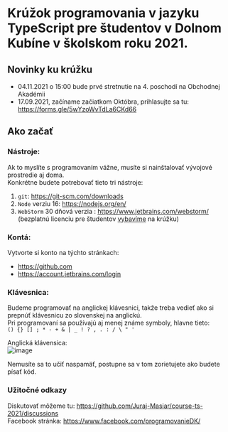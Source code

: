 # Krúžok programovania v jazyku TypeScript pre študentov v Dolnom Kubíne v školskom roku 2021.

## Novinky ku krúžku
- 04.11.2021 o 15:00 bude prvé stretnutie na 4. poschodí na Obchodnej Akadémii
- 17.09.2021, začíname začiatkom Októbra, prihlasujte sa tu:
https://forms.gle/5wYzoWvTdLa6CKd66

## Ako začať

### Nástroje:
Ak to myslíte s programovaním vážne, musíte si nainštalovať vývojové prostredie aj doma.  
Konkrétne budete potrebovať tieto tri nástroje:  
1. `git`: https://git-scm.com/downloads
2. `Node` verziu 16: https://nodejs.org/en/
3. `WebStorm` 30 dňová verzia : https://www.jetbrains.com/webstorm/  
(bezplatnú licenciu pre študentov [vybavíme](https://www.jetbrains.com/shop/eform/students) na krúžku)

### Kontá:
Vytvorte si konto na týchto stránkach:  
- https://github.com
- https://account.jetbrains.com/login

### Klávesnica:
Budeme programovať na anglickej klávesnici, takže treba vedieť ako si prepnúť klávesnicu zo slovenskej na anglickú.  
Pri programovaní sa používajú aj menej známe symboly, hlavne tieto:  
`() {} [] ; * - + & | _ ! ? , . : / \ " '`  

Anglická klávensica:  
![image](https://user-images.githubusercontent.com/6358971/133761517-b223cee3-3dcc-49c9-b9a8-c6c37bfcc679.png)

Nemusíte sa to učiť naspamäť, postupne sa v tom zorietujete ako budete písať kód.


### Užitočné odkazy
Diskutovať môžeme tu: https://github.com/Juraj-Masiar/course-ts-2021/discussions  
Facebook stránka: https://www.facebook.com/programovanieDK/  

